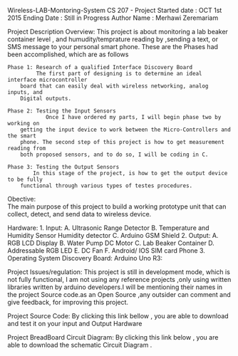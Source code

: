 Wireless-LAB-Montoring-System
CS 207 - Project
Started date : OCT 1st 2015
Ending Date  : Still in Progress
Author Name  : Merhawi Zeremariam

Project  Description Overview:
    This project is about monitoring a lab beaker container level , and humudity/temprature reading by ,sending a text, or SMS message to your personal smart phone.
These are the Phases had been accomplished, which are as follows

    Phase 1: Research of a qualified Interface Discovery Board
             The first part of designing is to determine an ideal interface microcontroller
        board that can easily deal with wireless networking, analog inputs, and
        Digital outputs.

    Phase 2: Testing the Input Sensors
                Once I have ordered my parts, I will begin phase two by working on
        getting the input device to work between the Micro-Controllers and the smart
        phone. The second step of this project is how to get measurement reading from
        both proposed sensors, and to do so, I will be coding in C.

    Phase 3: Testing the Output Sensors
            In this stage of the project, is how to get the output device to be fully
        functional through various types of testes procedures.

Obective:   
    The main purpose of this project to build a working prototype unit that can collect, detect, and send
data to wireless device.

Hardware:
    1. Input:
            A. Ultrasonic Range Detector
            B. Temperature and Humidity Sensor
                Humidity detector
            C. Arduino GSM Shield
    2. Output:
            A. RGB LCD Display
            B. Water Pump DC Motor
            C. Lab Beaker Container
            D. Addressable RGB LED
            E. DC Fan
            F. Android/ IOS SIM card Phone
    3. Operating System Discovery Board:
            Arduino Uno R3: 

Project Issues/regulation:
        This project is still in  development mode, which is not fully functional, I am not using any reference        projects ,only using written libraries written by arduino developers.I will be mentioning their names in the       project Source code.as an Open Source ,any outsider can comment and give feedback, for improving this project. 

Project Source Code:
    By clicking this link bellow , you are able to download and test it on your input and Output Hardware 

Project BreadBoard Circuit Diagram:
    By clicking this link below , you are able to download the schematic Circuit Diagram . 
            
